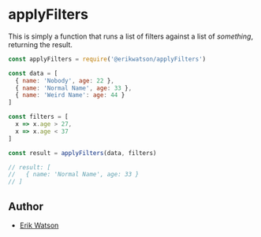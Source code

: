 # applyFilters

This is simply a function that runs a list of filters against a list of
_something_, returning the result.

```js
const applyFilters = require('@erikwatson/applyFilters')

const data = [
  { name: 'Nobody', age: 22 },
  { name: 'Normal Name', age: 33 },
  { name: 'Weird Name': age: 44 }
]

const filters = [
  x => x.age > 27,
  x => x.age < 37
]

const result = applyFilters(data, filters)

// result: [
//   { name: 'Normal Name', age: 33 }
// ]
```

## Author

  + [Erik Watson](http://erikwatson.me)
